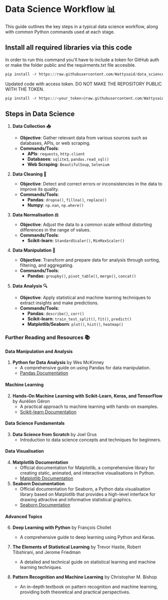 # Data Science Workflow 📊

This guide outlines the key steps in a typical data science workflow, along with common Python commands used at each stage. 

## Install all required libraries via this code

In order to run this command you'll have to include a token for GitHub auth or make the folder public and the requirments.txt file accesible.

```python
pip install -r https://raw.githubusercontent.com/Wattysaid/data_science/main/requirements.txt
```

Updated code with access token. DO NOT MAKE THE REPOSITORY PUBLIC WITH THE TOKEN.

```python
pip install -r https://<your_token>@raw.githubusercontent.com/Wattysaid/data_science/main/private/requirements.txt
```

## Steps in Data Science

1. **Data Collection 📥**
   - **Objective**: Gather relevant data from various sources such as databases, APIs, or web scraping.
   - **Commands/Tools**:
     - **APIs**: `requests`, `http.client`
     - **Databases**: `sqlite3`, `pandas.read_sql()`
     - **Web Scraping**: `BeautifulSoup`, `Selenium`

2. **Data Cleaning 🧹**
   - **Objective**: Detect and correct errors or inconsistencies in the data to improve its quality.
   - **Commands/Tools**:
     - **Pandas**: `dropna()`, `fillna()`, `replace()`
     - **Numpy**: `np.nan`, `np.where()`

3. **Data Normalisation ⚖️**
   - **Objective**: Adjust the data to a common scale without distorting differences in the range of values.
   - **Commands/Tools**:
     - **Scikit-learn**: `StandardScaler()`, `MinMaxScaler()`

4. **Data Manipulation 🔄**
   - **Objective**: Transform and prepare data for analysis through sorting, filtering, and aggregating.
   - **Commands/Tools**:
     - **Pandas**: `groupby()`, `pivot_table()`, `merge()`, `concat()`

5. **Data Analysis 🔍**
   - **Objective**: Apply statistical and machine learning techniques to extract insights and make predictions.
   - **Commands/Tools**:
     - **Pandas**: `describe()`, `corr()`
     - **Scikit-learn**: `train_test_split()`, `fit()`, `predict()`
     - **Matplotlib/Seaborn**: `plot()`, `hist()`, `heatmap()`

### Further Reading and Resources 📚

#### Data Manipulation and Analysis
1. **Python for Data Analysis** by Wes McKinney
   - A comprehensive guide on using Pandas for data manipulation.
   - [Pandas Documentation](https://pandas.pydata.org/pandas-docs/stable/)

#### Machine Learning
2. **Hands-On Machine Learning with Scikit-Learn, Keras, and TensorFlow** by Aurélien Géron
   - A practical approach to machine learning with hands-on examples.
   - [Scikit-learn Documentation](https://scikit-learn.org/stable/)

#### Data Science Fundamentals
3. **Data Science from Scratch** by Joel Grus
   - Introduction to data science concepts and techniques for beginners.

#### Data Visualisation
4. **Matplotlib Documentation**
   - Official documentation for Matplotlib, a comprehensive library for creating static, animated, and interactive visualisations in Python.
   - [Matplotlib Documentation](https://matplotlib.org/stable/)
5. **Seaborn Documentation**
   - Official documentation for Seaborn, a Python data visualisation library based on Matplotlib that provides a high-level interface for drawing attractive and informative statistical graphics.
   - [Seaborn Documentation](https://seaborn.pydata.org/)

#### Advanced Topics
6. **Deep Learning with Python** by François Chollet
   - A comprehensive guide to deep learning using Python and Keras.

7. **The Elements of Statistical Learning** by Trevor Hastie, Robert Tibshirani, and Jerome Friedman
   - A detailed and technical guide on statistical learning and machine learning techniques.

8. **Pattern Recognition and Machine Learning** by Christopher M. Bishop
   - An in-depth textbook on pattern recognition and machine learning, providing both theoretical and practical perspectives.
